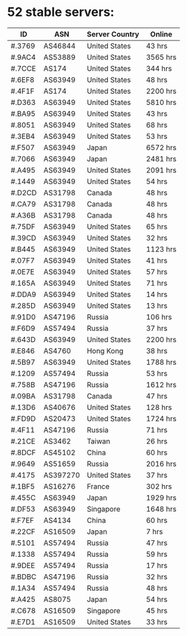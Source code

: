# 52 stable servers:

| ID | ASN | Server Country | Online |
| ------ | ------ | ------ | ------ |
| #.3769 | AS46844 | United States | 43 hrs |
| #.9AC4 | AS53889 | United States | 3565 hrs |
| #.7CCE | AS174 | United States | 344 hrs |
| #.6EF8 | AS63949 | United States | 48 hrs |
| #.4F1F | AS174 | United States | 2200 hrs |
| #.D363 | AS63949 | United States | 5810 hrs |
| #.BA95 | AS63949 | United States | 43 hrs |
| #.8051 | AS63949 | United States | 68 hrs |
| #.3EB4 | AS63949 | United States | 53 hrs |
| #.F507 | AS63949 | Japan | 6572 hrs |
| #.7066 | AS63949 | Japan | 2481 hrs |
| #.A495 | AS63949 | United States | 2091 hrs |
| #.1449 | AS63949 | United States | 54 hrs |
| #.D2CD | AS31798 | Canada | 48 hrs |
| #.CA79 | AS31798 | Canada | 48 hrs |
| #.A36B | AS31798 | Canada | 48 hrs |
| #.75DF | AS63949 | United States | 65 hrs |
| #.39CD | AS63949 | United States | 32 hrs |
| #.B445 | AS63949 | United States | 1123 hrs |
| #.07F7 | AS63949 | United States | 41 hrs |
| #.0E7E | AS63949 | United States | 57 hrs |
| #.165A | AS63949 | United States | 71 hrs |
| #.DDA9 | AS63949 | United States | 14 hrs |
| #.285D | AS63949 | United States | 13 hrs |
| #.91D0 | AS47196 | Russia | 106 hrs |
| #.F6D9 | AS57494 | Russia | 37 hrs |
| #.643D | AS63949 | United States | 2200 hrs |
| #.E846 | AS4760 | Hong Kong | 38 hrs |
| #.5B97 | AS63949 | United States | 1788 hrs |
| #.1209 | AS57494 | Russia | 53 hrs |
| #.758B | AS47196 | Russia | 1612 hrs |
| #.09BA | AS31798 | Canada | 47 hrs |
| #.13D6 | AS40676 | United States | 128 hrs |
| #.FD9D | AS20473 | United States | 1724 hrs |
| #.4F11 | AS47196 | Russia | 71 hrs |
| #.21CE | AS3462 | Taiwan | 26 hrs |
| #.8DCF | AS45102 | China | 60 hrs |
| #.9649 | AS51659 | Russia | 2016 hrs |
| #.4175 | AS397270 | United States | 37 hrs |
| #.1BF5 | AS16276 | France | 302 hrs |
| #.455C | AS63949 | Japan | 1929 hrs |
| #.DF53 | AS63949 | Singapore | 1648 hrs |
| #.F7EF | AS4134 | China | 60 hrs |
| #.22CF | AS16509 | Japan | 7 hrs |
| #.5101 | AS57494 | Russia | 47 hrs |
| #.1338 | AS57494 | Russia | 59 hrs |
| #.9DEE | AS57494 | Russia | 17 hrs |
| #.BDBC | AS47196 | Russia | 32 hrs |
| #.1A34 | AS57494 | Russia | 48 hrs |
| #.A425 | AS8075 | Japan | 54 hrs |
| #.C678 | AS16509 | Singapore | 45 hrs |
| #.E7D1 | AS16509 | United States | 33 hrs |

